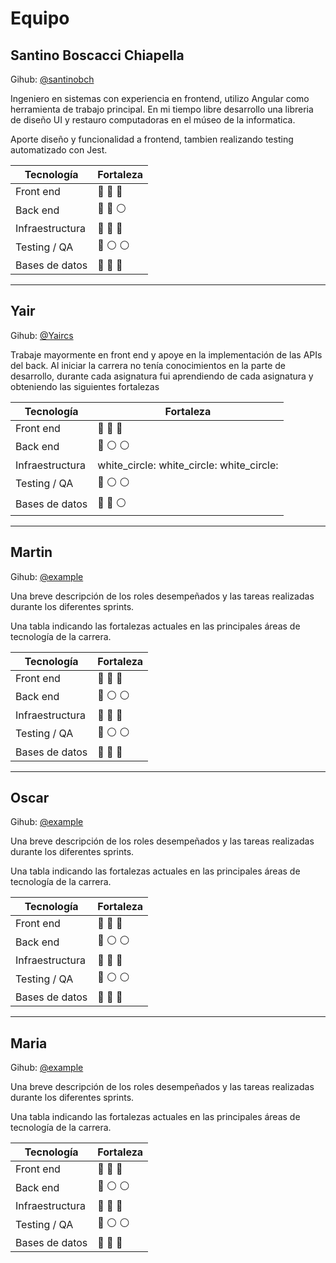 # Equipo

## Santino Boscacci Chiapella

Gihub: [@santinobch](https://github.com/santinobch)

Ingeniero en sistemas con experiencia en frontend, utilizo Angular como herramienta de trabajo principal. En mi tiempo libre desarrollo una libreria de diseño UI y restauro computadoras en el múseo de la informatica.

Aporte diseño y funcionalidad a frontend, tambien realizando testing automatizado con Jest.

| Tecnología      | Fortaleza                                                   |
| --------------- | ----------------------------------------------------------- |
| Front end       | :large_blue_circle: :large_blue_circle: :large_blue_circle: |
| Back end        | :large_blue_circle: :large_blue_circle: :white_circle:      |
| Infraestructura | :large_blue_circle: :large_blue_circle: :large_blue_circle: |
| Testing / QA    | :large_blue_circle: :white_circle: :white_circle:           |
| Bases de datos  | :large_blue_circle: :large_blue_circle: :large_blue_circle: |

<hr>

## Yair

Gihub: [@Yaircs](https://github.com/yaircs)

Trabaje mayormente en front end y apoye en la implementación de las APIs del back. Al iniciar la carrera no tenía conocimientos en la parte de desarrollo, durante cada asignatura fui aprendiendo de cada asignatura y obteniendo las siguientes fortalezas

| Tecnología      | Fortaleza                                                   |
| --------------- | ----------------------------------------------------------- |
| Front end       | :large_blue_circle: :large_blue_circle: :large_blue_circle: |
| Back end        | :large_blue_circle: :white_circle: :white_circle:           |
| Infraestructura | white_circle: white_circle: white_circle:                   |
| Testing / QA    | :large_blue_circle: :white_circle: :white_circle:           |
| Bases de datos  | :large_blue_circle: :large_blue_circle: :white_circle:      |

<hr>

## Martin

Gihub: [@example](https://github.com/santinobch)

Una breve descripción de los roles desempeñados y las tareas realizadas durante los diferentes sprints.

Una tabla indicando las fortalezas actuales en las principales áreas de tecnología de la carrera.

| Tecnología      | Fortaleza                                                   |
| --------------- | ----------------------------------------------------------- |
| Front end       | :large_blue_circle: :large_blue_circle: :large_blue_circle: |
| Back end        | :large_blue_circle: :white_circle: :white_circle:           |
| Infraestructura | :large_blue_circle: :large_blue_circle: :large_blue_circle: |
| Testing / QA    | :large_blue_circle: :white_circle: :white_circle:           |
| Bases de datos  | :large_blue_circle: :large_blue_circle: :large_blue_circle: |

<hr>

## Oscar

Gihub: [@example](https://github.com/santinobch)

Una breve descripción de los roles desempeñados y las tareas realizadas durante los diferentes sprints.

Una tabla indicando las fortalezas actuales en las principales áreas de tecnología de la carrera.

| Tecnología      | Fortaleza                                                   |
| --------------- | ----------------------------------------------------------- |
| Front end       | :large_blue_circle: :large_blue_circle: :large_blue_circle: |
| Back end        | :large_blue_circle: :white_circle: :white_circle:           |
| Infraestructura | :large_blue_circle: :large_blue_circle: :large_blue_circle: |
| Testing / QA    | :large_blue_circle: :white_circle: :white_circle:           |
| Bases de datos  | :large_blue_circle: :large_blue_circle: :large_blue_circle: |

<hr>

## Maria

Gihub: [@example](https://github.com/santinobch)

Una breve descripción de los roles desempeñados y las tareas realizadas durante los diferentes sprints.

Una tabla indicando las fortalezas actuales en las principales áreas de tecnología de la carrera.

| Tecnología      | Fortaleza                                                   |
| --------------- | ----------------------------------------------------------- |
| Front end       | :large_blue_circle: :large_blue_circle: :large_blue_circle: |
| Back end        | :large_blue_circle: :white_circle: :white_circle:           |
| Infraestructura | :large_blue_circle: :large_blue_circle: :large_blue_circle: |
| Testing / QA    | :large_blue_circle: :white_circle: :white_circle:           |
| Bases de datos  | :large_blue_circle: :large_blue_circle: :large_blue_circle: |
